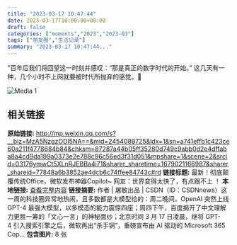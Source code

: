 ```yaml
---
title: "2023-03-17 10:47:44"
date: 2023-03-17T10:00:00+08:00
draft: false
categories: ["moments","2023","2023-03"]
tags: ["朋友圈","生活记录"]
summary: "2023-03-17 10:47:44..."
---
```


”百年后我们将回望这一时刻并感叹：“那是真正的数字时代的开始。” 
​
​这几天有一种，几个小时不上网就要被时代所抛弃的感觉。🥹

![Media 1](/Moments/photos/2023-03-17/202303171047440.jpg)

## 相关链接

**原始链接:** http://mp.weixin.qq.com/s?__biz=MzA5NzgzODI5NA==&mid=2454089725&idx=1&sn=a741effb1c423ce60a211f4778684b84&chksm=87287a44b05ff35280d749c9abb0d2e4dffaba8a4cd9da199a0373e2e788c96c56ed3f31d051&mpshare=1&scene=2&srcid=03176ymwCt5XLnRJEBBa4i71&sharer_sharetime=1679021166987&sharer_shareid=77848a6b3852ae4dcb6c74ffee84743c#rd
**链接标题:** 最新！彻底颠覆传统Office，微软发布神器Copilot~ 网友：世界变得太快了，有点跟不上 ！
**本地链接:** [查看完整内容](/link_content/2023/03/2023-03-17/link_content/)
**链接摘要:** 作者 | 屠敏出品 | CSDN（ID：CSDNnews）这一周的科技圈异常地热闹，且多数都是大模型给的：周二晚间，OpenAI 突然上线 GPT-4 最强大模型，以多模态的能力震惊四座；周四下午，百度揭开了中文理解力更胜一筹的「文心一言」的神秘面纱；北京时间 3 月 17 日凌晨，继将 GPT-4 引入搜索引擎之后，微软再出“杀手锏”，重磅宣布由 AI 驱动的 Microsoft 365 Cop...
**包含图片:** 8 张

